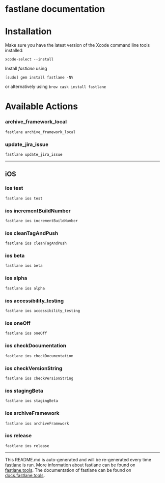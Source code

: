 fastlane documentation
================
# Installation

Make sure you have the latest version of the Xcode command line tools installed:

```
xcode-select --install
```

Install _fastlane_ using
```
[sudo] gem install fastlane -NV
```
or alternatively using `brew cask install fastlane`

# Available Actions
### archive_framework_local
```
fastlane archive_framework_local
```

### update_jira_issue
```
fastlane update_jira_issue
```


----

## iOS
### ios test
```
fastlane ios test
```

### ios incrementBuildNumber
```
fastlane ios incrementBuildNumber
```

### ios cleanTagAndPush
```
fastlane ios cleanTagAndPush
```

### ios beta
```
fastlane ios beta
```

### ios alpha
```
fastlane ios alpha
```

### ios accessibility_testing
```
fastlane ios accessibility_testing
```

### ios oneOff
```
fastlane ios oneOff
```

### ios checkDocumentation
```
fastlane ios checkDocumentation
```

### ios checkVersionString
```
fastlane ios checkVersionString
```

### ios stagingBeta
```
fastlane ios stagingBeta
```

### ios archiveFramework
```
fastlane ios archiveFramework
```

### ios release
```
fastlane ios release
```


----

This README.md is auto-generated and will be re-generated every time [fastlane](https://fastlane.tools) is run.
More information about fastlane can be found on [fastlane.tools](https://fastlane.tools).
The documentation of fastlane can be found on [docs.fastlane.tools](https://docs.fastlane.tools).
